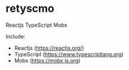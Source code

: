 # retyscmo
Reactjs TypeScript Mobx

Include:
- Reactjs (https://reactjs.org/)
- TypeScript (https://www.typescriptlang.org)
- Mobx (https://mobx.js.org)
